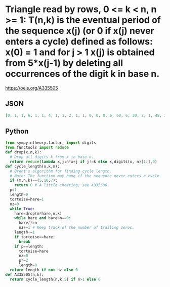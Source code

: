 # Triangle read by rows, 0 <\= k < n, n \>\= 1: T\(n,k\) is the eventual period of the sequence x\(j\) \(or 0 if x\(j\) never enters a cycle\) defined as follows: x\(0\) \= 1 and for j \> 1 x\(j\) is obtained from 5\*x\(j\-1\) by deleting all occurrences of the digit k in base n\.
https://oeis.org/A335505
## JSON
```JSON
[0, 1, 1, 6, 1, 1, 4, 1, 1, 2, 1, 1, 0, 0, 0, 6, 60, 6, 30, 2, 1, 48, 2, 3, 12, 0, 1, 6, 156, 14, 22, 2, 18, 1, 34, 78, 12, 36, 3, 48, 0, 1, 138, 198, 10, 684, 1, 1, 2, 20, 1, 2, 0, 22, 1872, 495, 2, 50, 315, 0, 1, 405, 245, 2780, 0, 1440]
```
## Python
```Python
from sympy.ntheory.factor_ import digits
from functools import reduce
def drop(x,n,k):
  # Drop all digits k from x in base n.
  return reduce(lambda x,j:n*x+j if j!=k else x,digits(x, n)[1:],0)
def cycle_length(n,k,m):
  # Brent's algorithm for finding cycle length.
  # Note: The function may hang if the sequence never enters a cycle.
  if (m,n,k)==(5,10,7):
    return 0 # A little cheating; see A335506.
  p=1
  length=0
  tortoise=hare=1
  nz=0
  while True:
    hare=drop(m*hare,n,k)
    while hare and hare%n==0:
      hare//=n
      nz+=1 # Keep track of the number of trailing zeros.
    length+=1
    if tortoise==hare:
      break
    if p==length:
      tortoise=hare
      nz=0
      p*=2
      length=0
  return length if not nz else 0
def A335505(n,k):
  return cycle_length(n,k,5) if n>1 else 0
```

